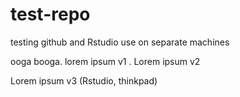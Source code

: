 # test-repo
testing github and Rstudio use on separate machines

ooga booga.
lorem ipsum v1
. Lorem ipsum v2

Lorem ipsum v3 (Rstudio, thinkpad)
